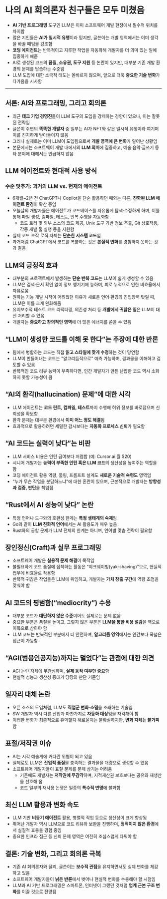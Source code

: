 # 나의 AI 회의론자 친구들은 모두 미쳤음


* **AI 기반 프로그래밍** 도구인 LLM은 이미 소프트웨어 개발 현장에서 필수적 위치를 차지함
* 많은 지인들은 **AI가 일시적 유행**이라 믿지만, 글쓴이는 개발 영역에서는 이미 생각을 바꿀 때임을 강조함
* **코딩 에이전트**는 반복적이고 지루한 작업을 자동화해 개발자를 더 의미 있는 일에 집중하게 해줌
* AI로 생성된 코드의 **품질, 소유권, 도구 지원** 등 논란이 있지만, 대부분 기존 개발 환경의 문제를 답습하는 수준임
* LLM 도입에 대한 소극적 태도는 올바르지 않으며, 앞으로 더욱 **중요한 기술 변화**가 다가옴을 시사함

---

서론: AI와 프로그래밍, 그리고 회의론
----------------------

* 최근 **테크 기업 경영진**들이 LLM 도구의 도입을 강제하는 경향이 있으나, 이는 잘못된 전략임
* 글쓴이 주변의 **똑똑한 개발자** 중 일부는 AI가 NFT와 같은 일시적 유행이라 여기며 이를 진지하게 받아들이지 않음
* 그러나 실제로는 이미 LLM이 도입됨으로써 **개발 영역에 큰 변화**가 일어난 상황임
* 본문에서는 소프트웨어 개발 내에서의 **LLM 의미**에 집중하고, 예술·음악·글쓰기 등 타 분야에 대해서는 언급하지 않음

LLM 에이전트와 현대적 사용 방식
-------------------

### 수준 맞추기: 과거의 LLM vs. 현재의 에이전트

* 6개월~2년 전 ChatGPT나 Copilot을 단순 활용하던 때와는 다른, **진화된 LLM 에이전트 환경**이 확산 중임
* 오늘날의 개발자들은 에이전트가 코드베이스를 자유롭게 탐색·수정하게 하며, 이를 통해 파일 생성, 컴파일, 테스트, 반복 수행을 자동화함
  + 코드 트리 및 외부 소스의 코드 제공, Unix 도구 기반 정보 추출, Git 상호작용, 각종 개발 툴 실행 등을 지원함
* 실제 코드 조작 로직 자체는 **단순한 시스템 코드**임
* 과거처럼 ChatGPT에서 코드를 복붙하는 것은 **본질적 변화**를 경험하지 못하는 것과 같음

LLM의 긍정적 효과
-----------

* 대부분의 프로젝트에서 발생하는 **단순 반복 코드**는 LLM이 쉽게 생성할 수 있음
* LLM은 검색·문서 확인 없이 정보 챙기기에 능하며, 피로 누적으로 인한 비효율에서 자유로움
* 원하는 기능 개발 시작이 어려웠던 이유가 새로운 언어·환경의 진입장벽 탓일 때, LLM은 이를 크게 완화해줌
* 유지보수적 테스트 코드 리팩터링, 의존성 처리 등 **개발에서 귀찮은 일**은 LLM이 대신 처리할 수 있음
* 개발자는 **중요하고 창의적인 영역**에 더 많은 에너지를 쏟을 수 있음

“LLM이 생성한 코드를 이해 못 한다”는 주장에 대한 반론
---------------------------------

* 팀에서 병합하는 코드는 직접 **읽고 스타일에 맞게 수정**하는 것이 당연함
* LLM이 만들어내는 코드는 "알고리듬적으로" 예측 가능하며, 결과물을 이해하고 검토할 수 있음
* 반복적인 코드 리뷰 능력이 부족하다면, 인간 개발자가 만든 난잡한 코드 역시 소화하지 못할 가능성이 큼

“AI의 환각(hallucination) 문제”에 대한 시각
---------------------------------

* LLM 에이전트는 **코드 린트, 컴파일, 테스트**까지 수행해 허위 정보를 바로잡으며 신뢰성을 확보함
* 환각 문제는 대부분 환경에서 **이미 어느 정도 해결**됨
* 효과적으로 활용하려면 세밀한 감시보다는 **자동화 프로세스 신뢰**가 필요함

“AI 코드는 실력이 낮다”는 비판
-------------------

* LLM 서비스 비용은 인턴 급여보다 저렴함 (예: Cursor.ai 월 $20)
* 시니어 개발자는 **능력이 부족한 인턴 혹은 LLM 코드**의 생산성을 높여주는 역할을 함
* 코딩 에이전트 활용 역량, 툴링, 프롬프트 설계도 **새로운 기술적 숙련도** 영역임
* “누가 무슨 작업을 분담하느냐”에 대한 혼란이 있으며, 근본적으로 개발자는 **방향성과 검증, 판단**을 책임짐

“Rust에서 AI 성능이 낮다” 논란
---------------------

* 특정 언어나 도구와의 호환성 한계는 **특정 생태계의 숙제**임
* Go와 같이 **LLM 친화적 언어**에서는 AI 활용도가 매우 높음
* Rust와의 궁합 문제가 LLM 전체의 한계는 아니며, 언어별 맞춤 전략이 필요함

장인정신(Craft)과 실무 프로그래밍
---------------------

* 소프트웨어 개발은 **실용적 문제 해결**이 목적임
* 불필요하게 코드 품질에 집착하는 활동은 "야크쉐이빙(yak-shaving)"으로, 현실적 업무에 비효율로 작용함
* 반복적·귀찮은 작업들은 LLM에 위임하고, 개발자는 **가치 창출 구간**에 역량 초점을 맞춰야 함

AI 코드의 평범함(“mediocrity”) 수용
---------------------------

* 대부분 코드가 **대단하지 않은 수준**이어도 실제로는 문제 없음
* 중요한 부분은 품질을 높이고, 그렇지 않은 부분은 **LLM을 통한 비용 절감**을 역으로 이득으로 삼아야 함
* LLM 코드는 반복적인 부분에서 더 안전하며, **알고리듬 영역**에서는 인간보다 폭넓은 접근이 가능함

“AGI(범용인공지능)까지는 멀었다”는 관점에 대한 의견
-------------------------------

* AGI 논란 자체에 무관심하며, **실제 동작 여부만 중요**함
* 현실적 성능과 생산성 증대가 당장의 판단 기준임

일자리 대체 논란
---------

* 오픈 소스의 도입처럼, LLM도 **직업군 변화·소멸**을 초래하는 기술임
* SW 개발자 역시 다른 산업과 마찬가지로 **자동화 대상**임을 자각해야 함
* 이러한 변화가 최종적으로 유익할지 해로울지는 불확실하지만, **변화 자체는 불가피**함

표절/저작권 이슈
---------

* AI는 시각 예술계에 커다란 위협이 되고 있음
* 실제로도 LLM은 **산업적 품질**을 충족하는 결과물을 대량으로 생성할 수 있음
* 소프트웨어 개발자들이 표절 문제를 문제 삼기는 어려움
  + 기존에도 개발자는 **저작권에 무감각**하며, 지적재산권 보호보다는 공유와 재생산을 선호해 옴
  + 코드 일부의 재사용 논쟁은 일종의 **특수적 변명**에 불과함

최신 LLM 활용과 변화 속도
----------------

* LLM 기반 **비동기 에이전트** 활용, 병렬적 작업 등으로 생산성이 크게 향상됨
* 뛰어난 개발자 역시 LLM으로 코드 리뷰와 보완을 진행하며, **정적이지 않은 환경**에서 실질적 효용을 경험 중임
* 중요한 인프라 접근 등 신뢰 문제 영역은 여전히 조심스럽게 다뤄야 함

결론: 기술 변화, 그리고 회의론 극복
---------------------

* 기존 AI 회의론자와 달리, 글쓴이는 **보수적 관점**을 유지하면서도 실제 변화를 체감하고 있음
* 소프트웨어 개발자들이 **낡은 반론**에서 벗어나 현실적 변화를 수용해야 할 시점임
* LLM과 AI 기반 프로그래밍은 스마트폰, 인터넷이 그랬던 것처럼 **업계 근본 구조 변화**를 이끌 것으로 전망됨
